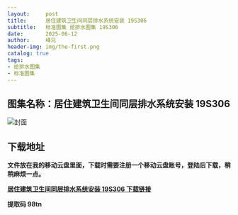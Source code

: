 ```yaml
---
layout:     post
title:      居住建筑卫生间同层排水系统安装 19S306
subtitle:   标准图集 给排水图集 19S306
date:       2025-06-12
author:     峰兄
header-img: img/the-first.png
catalog: true
tags:
- 给排水图集
- 标准图集
---
```

## 图集名称：居住建筑卫生间同层排水系统安装 19S306
![封面](https://pic1.imgdb.cn/item/684ba8c758cb8da5c84980d8.jpg)


## 下载地址 ##
**文件放在我的移动云盘里面，下载时需要注册一个移动云盘账号，登陆后下载，稍稍麻烦一点。**  
  
[**居住建筑卫生间同层排水系统安装 19S306 下载链接**](https://caiyun.139.com/w/i/2nQQSTGZ4Wpgk)


**提取码 98tn**

